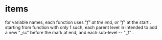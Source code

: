 
# items

for variable names, each function uses "_f" at the end, or "f_" at the start . starting from function with only 1 such, each parent level in intended to add a new "_sc" before the mark at end, and each sub-level -- "_f" .
